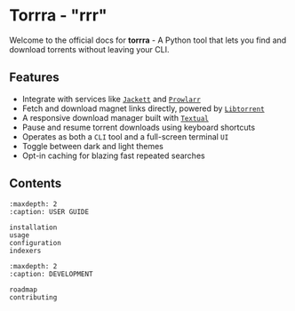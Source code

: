 # Torrra - "rrr"

Welcome to the official docs for **torrra** - A Python tool that lets you find and download torrents without leaving your CLI.

## Features

- Integrate with services like [`Jackett`](https://github.com/Jackett/Jackett) and [`Prowlarr`](https://github.com/Prowlarr/Prowlarr)
- Fetch and download magnet links directly, powered by [`Libtorrent`](https://libtorrent.org/)
- A responsive download manager built with [`Textual`](https://textual.textualize.io/)
- Pause and resume torrent downloads using keyboard shortcuts
- Operates as both a `CLI` tool and a full-screen terminal `UI`
- Toggle between dark and light themes
- Opt-in caching for blazing fast repeated searches


## Contents

```{toctree}
:maxdepth: 2
:caption: USER GUIDE

installation
usage
configuration
indexers
```

```{toctree}
:maxdepth: 2
:caption: DEVELOPMENT

roadmap
contributing
```
